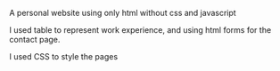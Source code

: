 A personal website using only html without css and javascript

I used table to represent work experience, and using html forms for the contact page.


I used CSS to style the pages